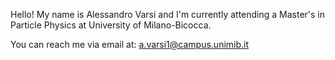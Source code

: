 Hello! My name is Alessandro Varsi and I'm currently attending a Master's in Particle Physics at University of Milano-Bicocca.

You can reach me via email at: a.varsi1@campus.unimib.it

